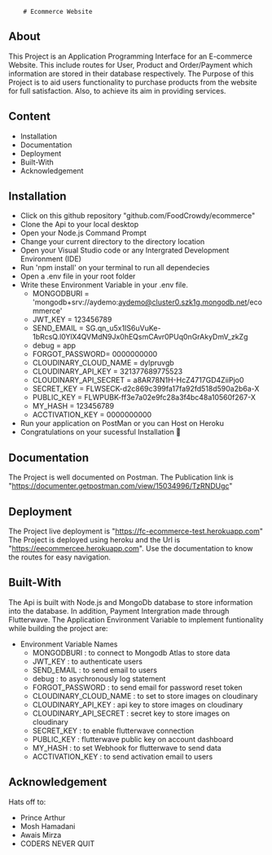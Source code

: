       	# Ecommerce Website

## About
This Project is an Application Programming Interface for an E-commerce Website. This include routes for User, Product and Order/Payment which information are stored in their database respectively. The Purpose of this Project is to aid users functionality to purchase products from the website for full satisfaction. Also, to achieve its aim in providing services.

## Content 
* Installation
* Documentation
* Deployment
* Built-With
* Acknowledgement

## Installation
  * Click on this github repository "github.com/FoodCrowdy/ecommerce"
  * Clone the Api to your local desktop
  * Open your Node.js Command Prompt
  * Change your current directory to the directory location
  * Open your Visual Studio code or any Intergrated Development Environment (IDE)
  * Run 'npm install' on your terminal to run all dependecies
  * Open a .env file in your root folder
  * Write these Environment Variable in your .env file.
    *  MONGODBURI = 'mongodb+srv://aydemo:aydemo@cluster0.szk1g.mongodb.net/ecommerce'
    * JWT_KEY = 123456789
    * SEND_EMAIL = 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
    * debug = app
    * FORGOT_PASSWORD= 0000000000
    * CLOUDINARY_CLOUD_NAME = dylpruvgb
    * CLOUDINARY_API_KEY = 321377689775523
    * CLOUDINARY_API_SECRET = a8AR78N1H-HcZ4717GD4ZiiPjo0
    * SECRET_KEY = FLWSECK-d2c869c399fa17fa92fd518d590a2b6a-X
    * PUBLIC_KEY = FLWPUBK-ff3e7a02e9fc28a3f4bc48a10560f267-X
    * MY_HASH = 123456789
    * ACCTIVATION_KEY = 0000000000 
* Run your application on PostMan or you can Host on Heroku
* Congratulations on your sucessful Installation 🎉
  
    
## Documentation
  The Project is well documented on Postman. The Publication link is "https://documenter.getpostman.com/view/15034996/TzRNDUgc"
  
## Deployment
  The Project live deployment is "https://fc-ecommerce-test.herokuapp.com"
  The Project is deployed using heroku and the Url is "https://eecommercee.herokuapp.com". Use the documentation to know the routes for easy navigation.
  
## Built-With
  The Api is built with Node.js and MongoDb database to store information into the database. In addition, Payment Intergration made through Flutterwave. The Application Environment Variable to implement funtionality while building the project are: 
* Environment Variable Names
  * MONGODBURI : to connect to Mongodb Atlas to store data 
  * JWT_KEY : to authenticate users
  * SEND_EMAIL : to send email to users
  * debug : to asychronously log statement
  * FORGOT_PASSWORD : to send email for password reset token
  * CLOUDINARY_CLOUD_NAME : to set to store images on cloudinary
  * CLOUDINARY_API_KEY : api key to store images on cloudinary
  * CLOUDINARY_API_SECRET : secret key to store images on cloudinary
  * SECRET_KEY : to enable flutterwave connection
  * PUBLIC_KEY : flutterwave public key on account dashboard
  * MY_HASH : to set Webhook for flutterwave to send data
  * ACCTIVATION_KEY : to send activation email to users
  
## Acknowledgement
Hats off to:
* Prince Arthur
* Mosh Hamadani
* Awais Mirza
* CODERS NEVER QUIT
  
